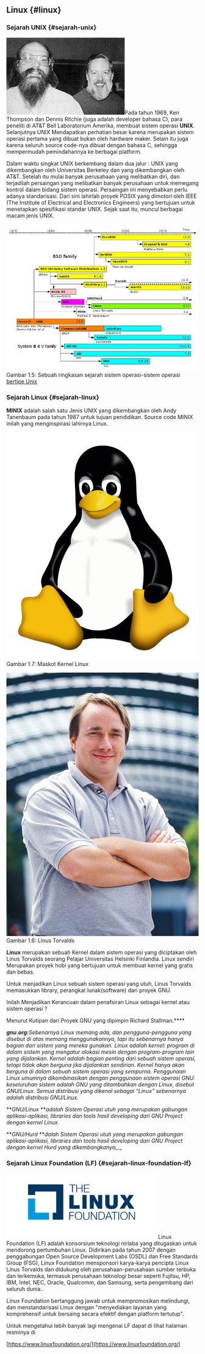 ## Linux {#linux}

### Sejarah UNIX {#sejarah-unix}

![](../assets/image9.jpg)Pada tahun 1969, Ken Thompson dan Dennis Ritchie (juga adalah developer bahasa C), para peneliti di AT&amp;T Bell Laboratorium Amerika, membuat sistem operasi **UNIX**. Selanjutnya UNIX Mendapatkan perhatian besar karena merupakan sistem operasi pertama yang dibuat bukan oleh hardware maker. Selain itu juga karena seluruh source code-nya dibuat dengan bahasa C, sehingga mempermudah pemindahannya ke berbagai platform.

Dalam waktu singkat UNIX berkembang dalam dua jalur : UNIX yang dikembangkan oleh Universitas Berkeley dan yang dikembangkan oleh AT&amp;T. Setelah itu mulai banyak perusahaan yang melibatkan diri, dan terjadilah persaingan yang melibatkan banyak perusahaan untuk memegang kontrol dalam bidang sistem operasi. Persaingan ini menyebabkan perlu adanya standarisasi. Dari sini lahirlah proyek POSIX yang dimotori oleh IEEE (The Institute of Electrical and Electronics Engineers) yang bertujuan untuk menetapkan spesifikasi standar UNIX. Sejak saat itu, muncul berbagai macam jenis UNIX.

![](../assets/image110.png)Gambar 1.5: Sebuah ringkasan sejarah sistem operasi-sistem operasi [bertipe Unix](https://id.wikipedia.org/wiki/Sistem_operasi_bertipe_Unix)

### Sejarah Linux {#sejarah-linux}

**MINIX** adalah salah satu Jenis UNIX yang dikembangkan oleh Andy Tanenbaum pada tahun 1987 untuk tujuan pendidikan. Source code MINIX inilah yang menginspirasi lahirnya Linux.

![](../assets/image106.png)Gambar 1.7: Maskot Kernel Linux

![](../assets/image109.jpg)Gambar 1.6: Linus Torvalds

**Linux** merupakan sebuah Kernel dalam sistem operasi yang diciptakan oleh Linus Torvalds seorang Pelajar Universitas Helsinki Finlandia. Linux sendiri Merupakan proyek hobi yang bertujuan untuk membuat kernel yang gratis dan bebas.

Untuk menjadikan Linux sebuah sistem operasi yang utuh, Linus Torvalds memasukkan library, perangkat lunak(software) dari proyek GNU.

Inilah Menjadikan Kerancuan dalam penafsiran Linux sebagai kernel atau sistem operasi ?

Menurut Kutipan dari Proyek GNU yang dipimpin Richard Stallman.****

**_gnu.org:_**_Sebenarnya Linux memang ada, dan pengguna-pengguna yang disebut di atas memang menggunakannya, tapi itu sebenarnya hanya bagian dari sistem yang mereka gunakan. Linux adalah kernel: program di dalam sistem yang mengatur alokasi mesin dengan program-program lain yang dijalankan. Kernel adalah bagian penting dari sebuah sistem operasi, tetapi tidak akan berguna jika dijalankan sendirian. Kernel hanya akan berguna di dalam sebuah sistem operasi yang sempurna. Penggunaan Linux umumnya dikombinasikan dengan penggunaan sistem operasi GNU: keseluruhan sistem adalah GNU yang ditambahkan dengan Linux, disebut GNU/Linux. Semua distribusi yang dikenal sebagai “Linux” sebenarnya adalah distribusi GNU/Linux._

**_GNU/Linux_ **_adalah Sistem Operasi utuh yang merupakan gabungan aplikasi-aplikasi, libraries dan tools hasil developing dari GNU Project dengan kernel Linux._

**_GNU/Hurd_ **_dalah Sistem Operasi utuh yang merupakan gabungan aplikasi-aplikasi, libraries dan tools hasil developing dari GNU Project dengan kernel_ _Hurd yang dikembangkanya__._

### Sejarah Linux Foundation (LF) {#sejarah-linux-foundation-lf}

![](../assets/image27.png)Linux Foundation (LF) adalah konsorsium teknologi nirlaba yang ditugaskan untuk mendorong pertumbuhan Linux. Didirikan pada tahun 2007 dengan penggabungan Open Source Development Labs (OSDL) dan Free Standards Group (FSG), Linux Foundation mensponsori karya-karya pencipta Linux Linus Torvalds dan didukung oleh perusahaan-perusahaan sumber terbuka dan terkemuka, termasuk perusahaan teknologi besar seperti Fujitsu, HP, IBM, Intel, NEC, Oracle, Qualcomm, dan Samsung, serta pengembang dari seluruh dunia..

Linux Foundation bertanggung jawab untuk mempromosikan melindungi, dan menstandarisasi Linux dengan &quot;menyediakan layanan yang komprehensif untuk bersaing secara efektif dengan platform tertutup&quot;.

Untuk mengetahui lebih banyak lagi mengenai LF dapat di lihat halaman resminya di

[https://www.linuxfoundation.org/](https://www.linuxfoundation.org/)